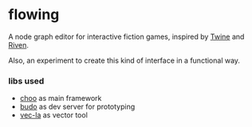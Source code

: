 # flowing

A node graph editor for interactive fiction games, inspired by [Twine](https://twinery.org) and [Riven](https://github.com/XXIIVV/Riven).

Also, an experiment to create this kind of interface in a functional way.

### libs used

- [choo](https://github.com/choojs/choo) as main framework
- [budo](https://github.com/mattdesl/budo) as dev server for prototyping
- [vec-la](https://github.com/francisrstokes/vec-la) as vector tool

